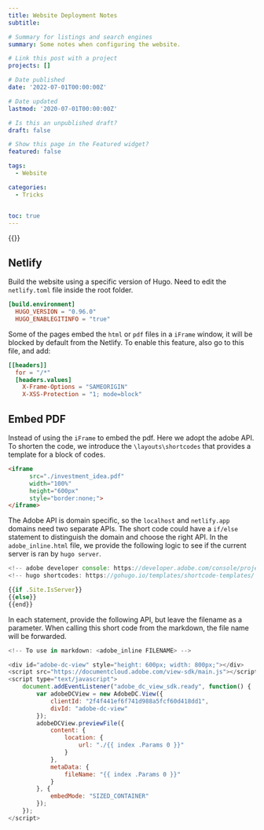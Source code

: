 ```yaml
---
title: Website Deployment Notes
subtitle:

# Summary for listings and search engines
summary: Some notes when configuring the website.

# Link this post with a project
projects: []

# Date published
date: '2022-07-01T00:00:00Z'

# Date updated
lastmod: '2020-07-01T00:00:00Z'

# Is this an unpublished draft?
draft: false

# Show this page in the Featured widget?
featured: false

tags:
  - Website

categories:
  - Tricks


toc: true
---
```




{{<toc>}}

## Netlify

Build the website using a specific version of Hugo. Need to edit the `netlify.toml` file inside the root folder.

```toml
[build.environment]
  HUGO_VERSION = "0.96.0"
  HUGO_ENABLEGITINFO = "true"
```

Some of the pages embed the `html` or `pdf` files in a `iFrame` window, it will be blocked by default from the Netlify. To enable this feature, also go to this file, and add:

```toml
[[headers]]
  for = "/*"
  [headers.values]
    X-Frame-Options = "SAMEORIGIN"
    X-XSS-Protection = "1; mode=block"
```

## Embed PDF

Instead of using the `iFrame` to embed the pdf. Here we adopt the adobe API. To shorten the code, we introduce the `\layouts\shortcodes` that provides a template for a block of codes.

```html
<iframe
      src="./investment_idea.pdf"
      width="100%"
      height="600px"
      style="border:none;">
</iframe>
```

The Adobe API is domain specific, so the `localhost` and `netlify.app` domains need two separate APIs. The short code could have a `if/else` statement to distinguish the domain and choose the right API. In the `adobe_inline.html` file, we provide the following logic to see if the current server is ran by `hugo server`.

```javascript
<!-- adobe developer console: https://developer.adobe.com/console/projects -->
<!-- hugo shortcodes: https://gohugo.io/templates/shortcode-templates/ -->

{{if .Site.IsServer}}
{{else}}
{{end}}
```

In each statement, provide the following API, but leave the filename as a parameter. When calling this short code from the markdown, the file name will be forwarded.

```javascript
<!-- To use in markdown: <adobe_inline FILENAME> -->

<div id="adobe-dc-view" style="height: 600px; width: 800px;"></div>
<script src="https://documentcloud.adobe.com/view-sdk/main.js"></script>
<script type="text/javascript">
    document.addEventListener("adobe_dc_view_sdk.ready", function() {
        var adobeDCView = new AdobeDC.View({
            clientId: "2f4f441ef6f741d988a5fcf60d418dd1",
            divId: "adobe-dc-view"
        });
        adobeDCView.previewFile({
            content: {
                location: {
                    url: "./{{ index .Params 0 }}"
                }
            },
            metaData: {
                fileName: "{{ index .Params 0 }}"
            }
        }, {
            embedMode: "SIZED_CONTAINER"
        });
    });
</script>
```

